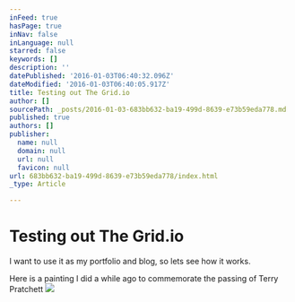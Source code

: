 ```yaml
---
inFeed: true
hasPage: true
inNav: false
inLanguage: null
starred: false
keywords: []
description: ''
datePublished: '2016-01-03T06:40:32.096Z'
dateModified: '2016-01-03T06:40:05.917Z'
title: Testing out The Grid.io
author: []
sourcePath: _posts/2016-01-03-683bb632-ba19-499d-8639-e73b59eda778.md
published: true
authors: []
publisher:
  name: null
  domain: null
  url: null
  favicon: null
url: 683bb632-ba19-499d-8639-e73b59eda778/index.html
_type: Article

---
```

# Testing out The Grid.io

I want to use it as my portfolio and blog, so lets see how it works.

Here is a painting I did a while ago to commemorate the passing of Terry Pratchett ![](https://s3-us-west-2.amazonaws.com/the-grid-img/p/d24fefc09bed621ff54e4df56a06d9c6d6284ef7.jpg)
